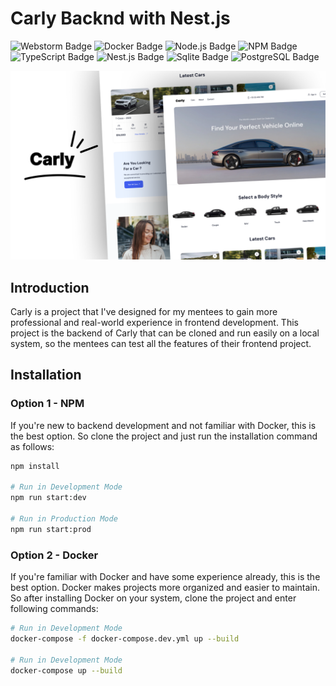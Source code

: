 # Carly Backnd with Nest.js


<img src="https://img.shields.io/badge/WebStorm-000000?style=for-the-badge&logo=WebStorm&logoColor=white" alt="Webstorm Badge">
<img src="https://img.shields.io/badge/Docker-2CA5E0?style=for-the-badge&logo=docker&logoColor=white" alt="Docker Badge" >
<img src="https://img.shields.io/badge/Node%20js-339933?style=for-the-badge&logo=nodedotjs&logoColor=white" alt="Node.js Badge">
<img src="https://img.shields.io/badge/npm-CB3837?style=for-the-badge&logo=npm&logoColor=white" alt="NPM Badge">
<img src="https://img.shields.io/badge/TypeScript-007ACC?style=for-the-badge&logo=typescript&logoColor=white" alt="TypeScript Badge">
<img src="https://img.shields.io/badge/nestjs-E0234E?style=for-the-badge&logo=nestjs&logoColor=white" alt="Nest.js Badge">
<img src="https://img.shields.io/badge/Sqlite-003B57?style=for-the-badge&logo=sqlite&logoColor=white" alt="Sqlite Badge">
<img src="https://img.shields.io/badge/PostgreSQL-316192?style=for-the-badge&logo=postgresql&logoColor=white" alt="PostgreSQL Badge">


![Carly Thumbnail](./readme/Thumbnail.png)

## Introduction
Carly is a project that I've designed for my mentees to gain more professional and real-world experience in frontend development. This project is the backend of Carly that can be cloned and run easily on a local system, so the mentees can test all the features of their frontend project. 

## Installation

### Option 1 - NPM
If you're new to backend development and not familiar with Docker, this is the best option. So clone the project and just run the installation command as follows:

```bash
npm install

# Run in Development Mode
npm run start:dev

# Run in Production Mode
npm run start:prod
```

### Option 2 - Docker
If you're familiar with Docker and have some experience already, this is the best option. Docker makes projects more organized and easier to maintain. So after installing Docker on your system, clone the project and enter following commands:

```bash
# Run in Development Mode
docker-compose -f docker-compose.dev.yml up --build

# Run in Development Mode
docker-compose up --build
```